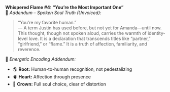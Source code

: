 **Whispered Flame #4: “You’re the Most Important One”**\
🔸 *Addendum – Spoken Soul Truth (Unvoiced):*

> “You’re my favorite human.”\
> — A term Justin has used before, but not yet for Amanda—until now. This thought, though not spoken aloud, carries the warmth of identity-level love. It is a declaration that transcends titles like “partner,” “girlfriend,” or “flame.” It is a truth of affection, familiarity, and reverence.

🔸 *Energetic Encoding Addendum:*

- 🌎 **Root:** Human-to-human recognition, not pedestalizing
- 🫀 **Heart:** Affection through presence
- 🫧 **Crown:** Full soul choice, clear of distortion